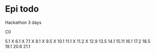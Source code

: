 # Epi todo

Hackathon 3 days

C0

5.1 X
6.1 X
7.1 X
8.1 X
9.5 X
10.1
11.1 X
11.2 X
12.9
13.5
14.1
15.11
16.1
17.2
18.5
19.1
20.6
21.1
